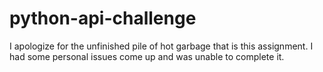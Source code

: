 # python-api-challenge

I apologize for the unfinished pile of hot garbage that is this assignment. I had some personal issues come up and was unable to complete it.
